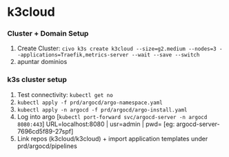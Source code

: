 # k3cloud

### Cluster + Domain Setup
1. Create Cluster: `civo k3s create k3cloud --size=g2.medium --nodes=3 --applications=Traefik,metrics-server --wait --save --switch`
2. apuntar dominios

### k3s cluster setup
1. Test connectivity: `kubectl get no`
2. `kubectl apply -f prd/argocd/argo-namespace.yaml`
3. `kubectl apply -n argocd -f prd/argocd/argo-install.yaml`
4. Log into argo [`kubectl port-forward svc/argocd-server -n argocd 8080:443`] URL=localhost:8080 | usr=admin | pwd=<POD-name> [eg: argocd-server-7696cd5f89-27spf]
5. Link repos (k3cloud/k3cloud) + import application templates under prd/argocd/pipelines
